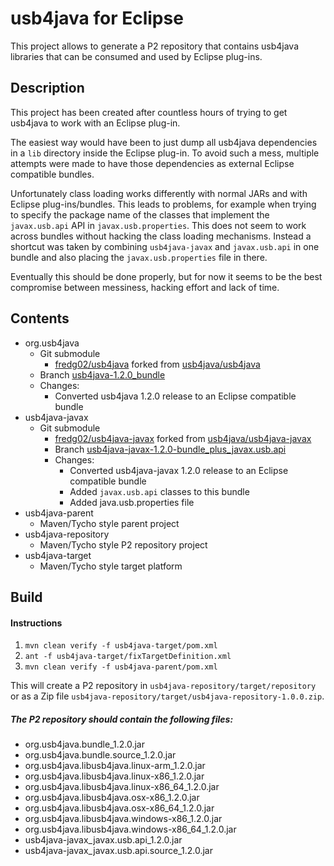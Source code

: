 # usb4java for Eclipse

This project allows to generate a P2 repository that contains usb4java libraries
that can be consumed and used by Eclipse plug-ins.

## Description

This project has been created after countless hours of trying to get usb4java
to work with an Eclipse plug-in.

The easiest way would have been to just dump all usb4java dependencies in a `lib` directory inside the Eclipse plug-in. To avoid such a mess, multiple attempts were
made to have those dependencies as external Eclipse compatible bundles.

Unfortunately class loading works differently with normal JARs and with Eclipse
plug-ins/bundles. This leads to problems, for example when trying to specify the
package name of the classes that implement the `javax.usb.api` API in `javax.usb.properties`. This does not seem to work across bundles without
hacking the class loading mechanisms. Instead a shortcut was taken by combining `usb4java-javax` and `javax.usb.api` in one bundle and also placing the `javax.usb.properties` file in there.

Eventually this should be done properly, but for now it seems to be the best
compromise between messiness, hacking effort and lack of time.

## Contents

* org.usb4java
  * Git submodule
    * [fredg02/usb4java](https://github.com/fredg02/usb4java) forked from [usb4java/usb4java](https://github.com/usb4java/usb4java)
  * Branch [usb4java-1.2.0_bundle](https://github.com/fredg02/usb4java/tree/usb4java-1.2.0_bundle)
  * Changes:
      * Converted usb4java 1.2.0 release to an Eclipse compatible bundle
* usb4java-javax
  * Git submodule
    * [fredg02/usb4java-javax](https://github.com/fredg02/usb4java-javax) forked from [usb4java/usb4java-javax](https://github.com/usb4java/usb4java-javax)
    * Branch [usb4java-javax-1.2.0-bundle_plus_javax.usb.api](https://github.com/fredg02/usb4java-javax/tree/usb4java-javax-1.2.0-bundle_plus_javax.usb.api)
    * Changes:
      * Converted usb4java-javax 1.2.0 release to an Eclipse compatible bundle
      * Added `javax.usb.api` classes to this bundle
      * Added java.usb.properties file
* usb4java-parent
  * Maven/Tycho style parent project
* usb4java-repository
  * Maven/Tycho style P2 repository project
* usb4java-target
  * Maven/Tycho style target platform

## Build

#### Instructions

1. `mvn clean verify -f usb4java-target/pom.xml`
2. `ant -f usb4java-target/fixTargetDefinition.xml`
3. `mvn clean verify -f usb4java-parent/pom.xml`

This will create a P2 repository in `usb4java-repository/target/repository` or
as a Zip file `usb4java-repository/target/usb4java-repository-1.0.0.zip`.

#####  The P2 repository should contain the following files:
* org.usb4java.bundle_1.2.0.jar
* org.usb4java.bundle.source_1.2.0.jar
* org.usb4java.libusb4java.linux-arm_1.2.0.jar
* org.usb4java.libusb4java.linux-x86_1.2.0.jar
* org.usb4java.libusb4java.linux-x86_64_1.2.0.jar
* org.usb4java.libusb4java.osx-x86_1.2.0.jar
* org.usb4java.libusb4java.osx-x86_64_1.2.0.jar
* org.usb4java.libusb4java.windows-x86_1.2.0.jar
* org.usb4java.libusb4java.windows-x86_64_1.2.0.jar
* usb4java-javax_javax.usb.api_1.2.0.jar
* usb4java-javax_javax.usb.api.source_1.2.0.jar
